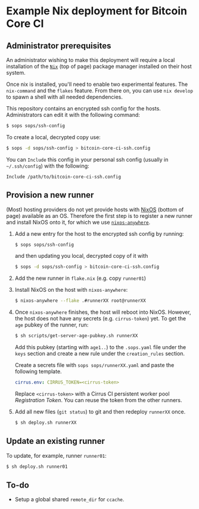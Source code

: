 # Example Nix deployment for Bitcoin Core CI

## Administrator prerequisites

An administrator wishing to make this deployment will require a local
installation of the [`Nix`](https://nixos.org/download/) (top of page)
package manager installed on their host system.

Once nix is installed, you'll need to enable two experimental features.
The `nix-command` and the `flakes` feature. From there on, you can use
`nix develop` to spawn a shell with all needed dependencies. 

This repository contains an encrypted ssh config for the hosts.
Administrators can edit it with the following command:

```bash
$ sops sops/ssh-config
```

To create a local, decrypted copy use:

```bash
$ sops -d sops/ssh-config > bitcoin-core-ci-ssh.config
```

You can `Include` this config in your personal ssh config (usually in
`~/.ssh/config`) with the following:

```ssh-config
Include /path/to/bitcoin-core-ci-ssh.config
```

## Provision a new runner

(Most) hosting providers do not yet provide hosts with [NixOS](https://nixos.org/download/)
(bottom of page) available as an OS. Therefore the first step is to
register a new runner and install NixOS onto it, for which we use
[`nixos-anywhere`](https://github.com/nix-community/nixos-anywhere).

1. Add a new entry for the host to the encrypted ssh config by running:

   ```bash
   $ sops sops/ssh-config
   ```

   and then updating you local, decrypted copy of it with

   ```bash
   $ sops -d sops/ssh-config > bitcoin-core-ci-ssh.config
   ```

2. Add the new runner in `flake.nix` (e.g. copy `runner01`)
3. Install NixOS on the host with `nixos-anywhere`:

    ```bash
    $ nixos-anywhere --flake .#runnerXX root@runnerXX
    ```

4. Once `nixos-anywhere` finishes, the host will reboot into NixOS.
   However, the host does not have any secrets (e.g. `cirrus-token`)
   yet. To get the `age` pubkey of the runner, run:

    ```bash
    $ sh scripts/get-server-age-pubkey.sh runnerXX
    ```

   Add this pubkey (starting with `age1..`) to the `.sops.yaml` file
   under the `keys` section and create a new rule under the
   `creation_rules` section.

   Create a secrets file with `sops sops/runnerXX.yaml` and paste
   the following template.

   ```yaml
   cirrus.env: CIRRUS_TOKEN=<cirrus-token>
   ```

   Replace `<cirrus-token>` with a Cirrus CI persistent worker pool
   *Registration Token*. You can reuse the token from the other
   runners.

5. Add all new files (`git status`) to git and then redeploy `runnerXX`
   once.

   ```bash
   $ sh deploy.sh runnerXX
   ```

## Update an existing runner

To update, for example, runner `runner01`:

```bash
$ sh deploy.sh runner01
```

## To-do

- Setup a global shared `remote_dir` for `ccache`.
